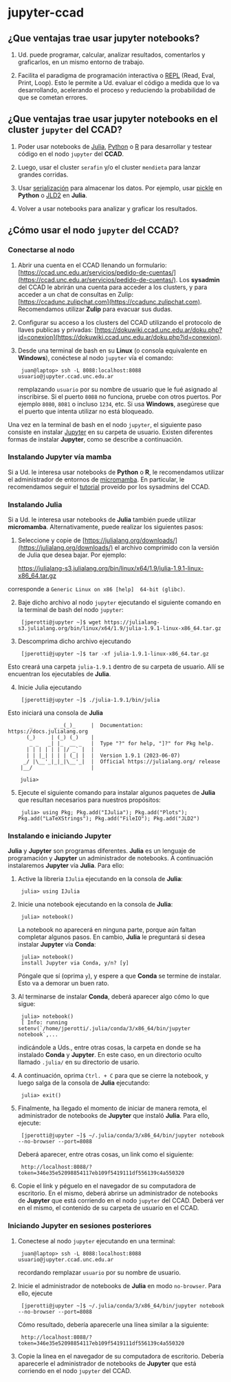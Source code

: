 # jupyter-ccad

## ¿Que ventajas trae usar **jupyter notebooks**?

1. Ud. puede programar, calcular, analizar resultados, comentarlos y graficarlos, en un mismo entorno de trabajo.

2. Facilita el paradigma de programación interactiva o [REPL](https://en.wikipedia.org/wiki/Read%E2%80%93eval%E2%80%93print_loop) (Read, Eval, Print, Loop). Esto le permite a Ud. evaluar el código a medida que lo va desarrollando, acelerando el proceso y reduciendo la probabilidad de que se cometan errores.

## ¿Que ventajas trae usar **jupyter notebooks** en el cluster `jupyter` del CCAD?

1. Poder usar notebooks de [Julia](https://julialang.org/), [Python](https://www.python.org/) o [R](https://www.r-project.org/) para desarrollar y testear código en el nodo `jupyter` del **CCAD**.

2. Luego, usar el cluster `serafin` y/o el cluster `mendieta` para lanzar grandes corridas.

3. Usar [serialización](https://es.wikipedia.org/wiki/Serializaci%C3%B3n) para almacenar los datos. Por ejemplo, usar [pickle](https://docs.python.org/3/library/pickle.html) en **Python** o [JLD2](https://github.com/JuliaIO/JLD2.jl) en **Julia**.

4. Volver a usar notebooks para analizar y graficar los resultados.

## ¿Cómo usar el nodo `jupyter` del CCAD?

### Conectarse al nodo

1. Abrir una cuenta en el CCAD llenando un formulario: [https://ccad.unc.edu.ar/servicios/pedido-de-cuentas/](https://ccad.unc.edu.ar/servicios/pedido-de-cuentas/). Los **sysadmin** del CCAD le abrirán una cuenta para acceder a los clusters, y para acceder a un chat de consultas en Zulip: [https://ccadunc.zulipchat.com](https://ccadunc.zulipchat.com). Recomendamos utilizar **Zulip** para evacuar sus dudas.

2. Configurar su acceso a los clusters del CCAD utilizando el protocolo de llaves publicas y privadas: [https://dokuwiki.ccad.unc.edu.ar/doku.php?id=conexion](https://dokuwiki.ccad.unc.edu.ar/doku.php?id=conexion).

3. Desde una terminal de bash en su **Linux** (o consola equivalente en **Windows**), conéctese al nodo `jupyter` vía el comando:

        juan@laptop> ssh -L 8088:localhost:8088 usuario@jupyter.ccad.unc.edu.ar
        
    remplazando `usuario` por su nombre de usuario que le fué asignado al inscribirse. Si el puerto `8088` no funciona, pruebe con otros puertos. Por ejemplo `8080`, `8081` o incluso `1234`, etc. Si usa **Windows**, asegúrese que el puerto que intenta utilizar no está bloqueado.

Una vez en la terminal de bash en el nodo `jupyter`, el siguiente paso consiste en instalar [Jupyter](https://jupyter.org/) en su carpeta de usuario. Existen diferentes formas de instalar **Jupyter**, como se describe a continuación.
  
### Instalando Jupyter vía mamba
  
Si a Ud. le interesa usar notebooks de **Python** o **R**, le recomendamos utilizar el administrador de entornos de [micromamba](https://mamba.readthedocs.io/en/latest/user_guide/micromamba.html). En particular, le recomendamos seguir el [tutorial](https://gitlab.com/-/snippets/2527216) proveído por los sysadmins del CCAD.


### Instalando Julia 

Si a Ud. le interesa usar notebooks de **Julia** también puede utilizar **micromamba**. Alternativamente, puede realizar los siguientes pasos:
  
1. Seleccione y copie de [https://julialang.org/downloads/](https://julialang.org/downloads/) el archivo comprimido con la versión de Julia que desea bajar. Por ejemplo:

    https://julialang-s3.julialang.org/bin/linux/x64/1.9/julia-1.9.1-linux-x86_64.tar.gz

corresponde a `Generic Linux on x86 [help] 	64-bit (glibc)`.

2. Baje dicho archivo al nodo `jupyter` ejecutando el siguiente comando en la terminal de bash del nodo `jupyter`:

        [jperotti@jupyter ~]$ wget https://julialang-s3.julialang.org/bin/linux/x64/1.9/julia-1.9.1-linux-x86_64.tar.gz

3. Descomprima dicho archivo ejecutando

        [jperotti@jupyter ~]$ tar -xf julia-1.9.1-linux-x86_64.tar.gz

Esto creará una carpeta `julia-1.9.1` dentro de su carpeta de usuario. Allí se encuentran los ejecutables de **Julia**.

4. Inicie Julia ejecutando

        [jperotti@jupyter ~]$ ./julia-1.9.1/bin/julia
    
Esto iniciará una consola de **Julia**

           _       _ _(_)_     |  Documentation: https://docs.julialang.org
          (_)     | (_) (_)    |
           _ _   _| |_  __ _   |  Type "?" for help, "]?" for Pkg help.
          | | | | | | |/ _` |  |
          | | |_| | | | (_| |  |  Version 1.9.1 (2023-06-07)
         _/ |\__'_|_|_|\__'_|  |  Official https://julialang.org/ release
        |__/                   |

        julia>
    
5. Ejecute el siguiente comando para instalar algunos paquetes de **Julia** que resultan necesarios para nuestros propósitos:

        julia> using Pkg; Pkg.add("IJulia"); Pkg.add("Plots"); Pkg.add("LaTeXStrings"); Pkg.add("FileIO"); Pkg.add("JLD2")
                
### Instalando e iniciando Jupyter

**Julia** y **Jupyter** son programas diferentes. **Julia** es un lenguaje de programación y **Jupyter** un administrador de notebooks. A continuación instalaremos **Jupyter** vía **Julia**. Para ello:
                
1. Active la libreria `IJulia` ejecutando en la consola de **Julia**:

        julia> using IJulia
        
2. Inicie una notebook ejecutando en la consola de **Julia**:        
        
        julia> notebook()
        
    La notebook no aparecerá en ninguna parte, porque aún faltan completar algunos pasos. En cambio, **Julia** le preguntará si desea instalar **Jupyter** vía **Conda**:
    
        julia> notebook()
        install Jupyter via Conda, y/n? [y]

    Póngale que sí (oprima `y`), y espere a que **Conda** se termine de instalar. Esto va a demorar un buen rato.

2. Al terminarse de instalar **Conda**, deberá aparecer algo cómo lo que sigue:

        julia> notebook()
        [ Info: running setenv(`/home/jperotti/.julia/conda/3/x86_64/bin/jupyter notebook`,...
        
   indicándole a Uds., entre otras cosas, la carpeta en donde se ha instalado **Conda** y **Jupyter**. En este caso, en un directorio oculto llamado `.julia/` en su directorio de usario.

3. A continuación, oprima `Ctrl. + C` para que se cierre la notebook, y luego salga de la consola de **Julia** ejecutando:

        julia> exit()
        
4. Finalmente, ha llegado el momento de iniciar de manera remota, el administrador de notebooks de **Jupyter** que instaló **Julia**. Para ello, ejecute:

        [jperotti@jupyter ~]$ ~/.julia/conda/3/x86_64/bin/jupyter notebook --no-browser --port=8088
        
   Deberá aparecer, entre otras cosas, un link como el siguiente:
   
        http://localhost:8088/?token=346e35e52098854117eb109f5419111df556139c4a550320

5. Copie el link y péguelo en el navegador de su computadora de escritorio. En el mismo, deberá abrirse un administrador de notebooks de **Jupyter** que está corriendo en el nodo `jupyter` del CCAD. Deberá ver en el mismo, el contenido de su carpeta de usuario en el CCAD.

### Iniciando Jupyter en sesiones posteriores

1. Conectese al nodo `jupyter` ejecutando en una terminal:

        juan@laptop> ssh -L 8088:localhost:8088 usuario@jupyter.ccad.unc.edu.ar
        
    recordando remplazar `usuario` por su nombre de usuario.
   
2. Inicie el administrador de notebooks de **Julia** en modo `no-browser`. Para ello, ejecute

        [jperotti@jupyter ~]$ ~/.julia/conda/3/x86_64/bin/jupyter notebook --no-browser --port=8088
        
    Cómo resultado, debería aparecerle una línea similar a la siguiente:        
    
        http://localhost:8088/?token=346e35e52098854117eb109f5419111df556139c4a550320    
        
3. Copie la linea en el navegador de su computadora de escritorio. Debería aparecerle el administrador de notebooks de **Jupyter** que está corriendo en el nodo `jupyter` del CCAD.
